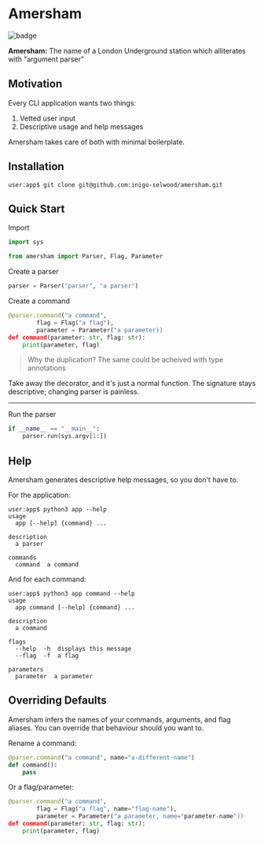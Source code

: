 # Amersham

![badge](https://img.shields.io/endpoint?url=https://gist.githubusercontent.com/inigo-selwood/a15864cab2eed694c754703ad4b73181/raw/b572b5120488b2f80bd3cc9ade3931db4d7d86ad/amersham-coverage-badge.json)

**Amersham:** The name of a London Underground station which alliterates with "argument parser"

## Motivation

Every CLI application wants two things:

1. Vetted user input
2. Descriptive usage and help messages

Amersham takes care of both with minimal boilerplate.

## Installation

```
user:app$ git clone git@github.com:inigo-selwood/amersham.git
```

## Quick Start

Import

``` python
import sys

from amersham import Parser, Flag, Parameter
```

Create a parser

``` python
parser = Parser("parser", "a parser")
```

Create a command

``` python
@parser.command("a command",
        flag = Flag("a flag"),
        parameter = Parameter("a parameter))
def command(parameter: str, flag: str):
    print(parameter, flag)
```

> Why the duplication? The same could be acheived with type annotations

Take away the decorator, and it's just a normal function. The signature stays descriptive; changing parser is painless.

---

Run the parser

``` python
if __name__ == "__main__":
    parser.run(sys.argv[1:])
```

## Help

Amersham generates descriptive help messages, so you don't have to.

For the application:

```
user:app$ python3 app --help
usage
  app [--help] {command} ...

description
  a parser

commands
  command  a command
```

And for each command:

```
user:app$ python3 app command --help
usage
  app command [--help] {command} ...

description
  a command

flags
  --help  -h  displays this message
  --flag  -f  a flag

parameters
  parameter  a parameter
```

## Overriding Defaults

Amersham infers the names of your commands, arguments, and flag aliases. You can override that behaviour should you want to.

Rename a command:

``` python
@parser.command("a command", name="a-different-name")
def command():
    pass
```

Or a flag/parameter:

``` python
@parser.command("a command",
        flag = Flag("a flag", name="flag-name"),
        parameter = Parameter("a parameter, name="parameter-name"))
def command(parameter: str, flag: str):
    print(parameter, flag)
```